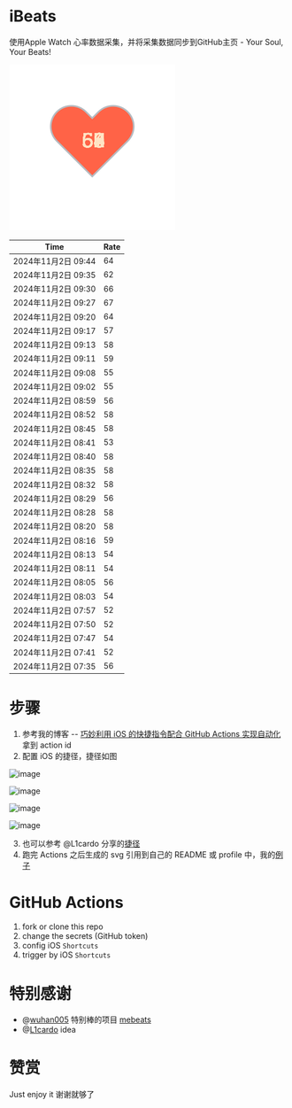 # iBeats
使用Apple Watch 心率数据采集，并将采集数据同步到GitHub主页 - Your Soul, Your Beats!

![](./files/heart.svg)

<!--START_SECTION:my_heart_rate-->
| Time | Rate | 
 | ---- | ---- | 
| 2024年11月2日 09:44 | 64 |
| 2024年11月2日 09:35 | 62 |
| 2024年11月2日 09:30 | 66 |
| 2024年11月2日 09:27 | 67 |
| 2024年11月2日 09:20 | 64 |
| 2024年11月2日 09:17 | 57 |
| 2024年11月2日 09:13 | 58 |
| 2024年11月2日 09:11 | 59 |
| 2024年11月2日 09:08 | 55 |
| 2024年11月2日 09:02 | 55 |
| 2024年11月2日 08:59 | 56 |
| 2024年11月2日 08:52 | 58 |
| 2024年11月2日 08:45 | 58 |
| 2024年11月2日 08:41 | 53 |
| 2024年11月2日 08:40 | 58 |
| 2024年11月2日 08:35 | 58 |
| 2024年11月2日 08:32 | 58 |
| 2024年11月2日 08:29 | 56 |
| 2024年11月2日 08:28 | 58 |
| 2024年11月2日 08:20 | 58 |
| 2024年11月2日 08:16 | 59 |
| 2024年11月2日 08:13 | 54 |
| 2024年11月2日 08:11 | 54 |
| 2024年11月2日 08:05 | 56 |
| 2024年11月2日 08:03 | 54 |
| 2024年11月2日 07:57 | 52 |
| 2024年11月2日 07:50 | 52 |
| 2024年11月2日 07:47 | 54 |
| 2024年11月2日 07:41 | 52 |
| 2024年11月2日 07:35 | 56 |

<!--END_SECTION:my_heart_rate-->

# 步骤
1. 参考我的博客 -- [巧妙利用 iOS 的快捷指令配合 GitHub Actions 实现自动化](https://github.com/yihong0618/gitblog/issues/198) 拿到 action id
2. 配置 iOS 的捷径，捷径如图

![image](https://user-images.githubusercontent.com/15976103/122154218-0db0b480-ce97-11eb-93bb-5aec07c558dc.png)

![image](https://user-images.githubusercontent.com/15976103/122154236-186b4980-ce97-11eb-8e4b-70551a0391ae.png)

![image](https://user-images.githubusercontent.com/15976103/122154268-2d47dd00-ce97-11eb-902e-3acf292265a9.png)

![image](https://user-images.githubusercontent.com/15976103/122174055-fa144680-ceb4-11eb-9be2-3eb83cd516f7.png)

3. 也可以参考 @L1cardo 分享的[捷径](https://www.icloud.com/shortcuts/6ab6047b459c41ad822ad6b94b1c03d4)
4. 跑完 Actions 之后生成的 svg 引用到自己的 README 或 profile 中，我的[例子](https://github.com/yihong0618) 

# GitHub Actions

1. fork or clone this repo
2. change the secrets (GitHub token)
3. config iOS `Shortcuts` 
4. trigger by iOS `Shortcuts`

# 特别感谢
- @[wuhan005](https://github.com/wuhan005) 特别棒的项目 [mebeats](https://github.com/wuhan005/mebeats)
- @[L1cardo](https://github.com/L1cardo) idea

# 赞赏
Just enjoy it
谢谢就够了
